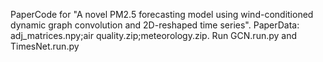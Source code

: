 PaperCode for "A novel PM2.5 forecasting model using wind-conditioned dynamic graph convolution and 2D-reshaped time series".
PaperData: adj_matrices.npy;air quality.zip;meteorology.zip.
Run GCN.run.py and TimesNet.run.py